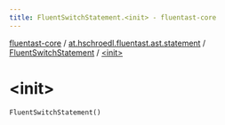 ```yaml
---
title: FluentSwitchStatement.<init> - fluentast-core
---
```


[fluentast-core](../../index.html) / [at.hschroedl.fluentast.ast.statement](../index.html) / [FluentSwitchStatement](index.html) / [&lt;init&gt;](.)

# &lt;init&gt;

`FluentSwitchStatement()`